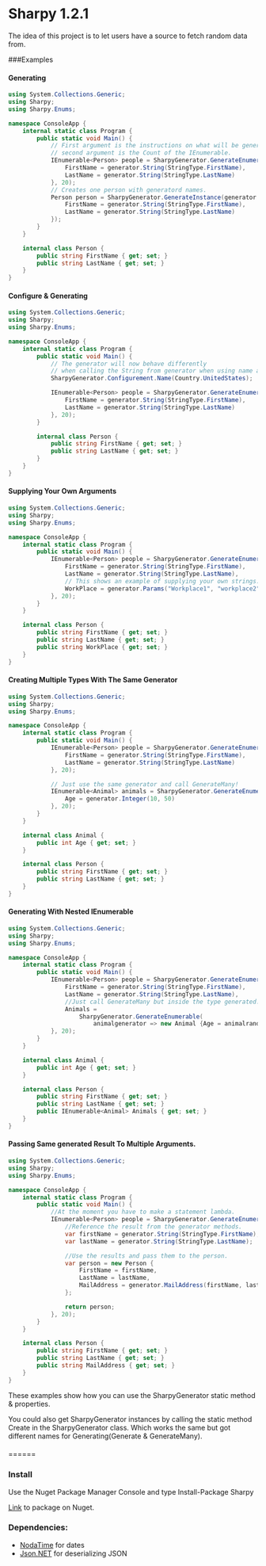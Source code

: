 # Sharpy 1.2.1

The idea of this project is to let users have a source to fetch random data from.

###Examples
#### Generating
```C#
using System.Collections.Generic;
using Sharpy;
using Sharpy.Enums;

namespace ConsoleApp {
    internal static class Program {
        public static void Main() {
            // First argument is the instructions on what will be generated, 
            // second argument is the Count of the IEnumerable.
            IEnumerable<Person> people = SharpyGenerator.GenerateEnumerable(generator => new Person {
                FirstName = generator.String(StringType.FirstName),
                LastName = generator.String(StringType.LastName)
            }, 20);
            // Creates one person with generatord names.
            Person person = SharpyGenerator.GenerateInstance(generator => new Person {
                FirstName = generator.String(StringType.FirstName),
                LastName = generator.String(StringType.LastName)
            });
        }
    }

    internal class Person {
        public string FirstName { get; set; }
        public string LastName { get; set; }
    }
}
```
#### Configure & Generating
```C#
using System.Collections.Generic;
using Sharpy;
using Sharpy.Enums;

namespace ConsoleApp {
    internal static class Program {
        public static void Main() {
            // The generator will now behave differently
            // when calling the String from generator when using name arguments(not usernames).
            SharpyGenerator.Configurement.Name(Country.UnitedStates);

            IEnumerable<Person> people = SharpyGenerator.GenerateEnumerable(generator => new Person {
                FirstName = generator.String(StringType.FirstName),
                LastName = generator.String(StringType.LastName)
            }, 20);
        }

        internal class Person {
            public string FirstName { get; set; }
            public string LastName { get; set; }
        }
    }
}
```
#### Supplying Your Own Arguments
```C#
using System.Collections.Generic;
using Sharpy;
using Sharpy.Enums;

namespace ConsoleApp {
    internal static class Program {
        public static void Main() {
            IEnumerable<Person> people = SharpyGenerator.GenerateEnumerable(generator => new Person {
                FirstName = generator.String(StringType.FirstName),
                LastName = generator.String(StringType.LastName),
                // This shows an example of supplying your own strings.
                WorkPlace = generator.Params("Workplace1", "workplace2")
            }, 20);
        }
    }

    internal class Person {
        public string FirstName { get; set; }
        public string LastName { get; set; }
        public string WorkPlace { get; set; }
    }
}
```
#### Creating Multiple Types With The Same Generator
```C#
using System.Collections.Generic;
using Sharpy;
using Sharpy.Enums;

namespace ConsoleApp {
    internal static class Program {
        public static void Main() {
            IEnumerable<Person> people = SharpyGenerator.GenerateEnumerable(generator => new Person {
                FirstName = generator.String(StringType.FirstName),
                LastName = generator.String(StringType.LastName)
            }, 20);

            // Just use the same generator and call GenerateMany!
            IEnumerable<Animal> animals = SharpyGenerator.GenerateEnumerable(generator => new Animal {
                Age = generator.Integer(10, 50)
            }, 20);
        }
    }

    internal class Animal {
        public int Age { get; set; }
    }

    internal class Person {
        public string FirstName { get; set; }
        public string LastName { get; set; }
    }
}
```
#### Generating With Nested IEnumerable
```C#
using System.Collections.Generic;
using Sharpy;
using Sharpy.Enums;

namespace ConsoleApp {
    internal static class Program {
        public static void Main() {
            IEnumerable<Person> people = SharpyGenerator.GenerateEnumerable(generator => new Person {
                FirstName = generator.String(StringType.FirstName),
                LastName = generator.String(StringType.LastName),
                //Just call GenerateMany but inside the type generated!
                Animals =
                    SharpyGenerator.GenerateEnumerable(
                        animalgenerator => new Animal {Age = animalrandomize.Integer(10, 20)})
            }, 20);
        }
    }

    internal class Animal {
        public int Age { get; set; }
    }

    internal class Person {
        public string FirstName { get; set; }
        public string LastName { get; set; }
        public IEnumerable<Animal> Animals { get; set; }
    }
}
```
#### Passing Same generated Result To Multiple Arguments.
```C#
using System.Collections.Generic;
using Sharpy;
using Sharpy.Enums;

namespace ConsoleApp {
    internal static class Program {
        public static void Main() {
            //At the moment you have to make a statement lambda.
            IEnumerable<Person> people = SharpyGenerator.GenerateEnumerable(generator => {
                //Reference the result from the generator methods.
                var firstName = generator.String(StringType.FirstName);
                var lastName = generator.String(StringType.LastName);

                //Use the results and pass them to the person.
                var person = new Person {
                    FirstName = firstName,
                    LastName = lastName,
                    MailAddress = generator.MailAddress(firstName, lastName)
                };

                return person;
            }, 20);
        }
    }

    internal class Person {
        public string FirstName { get; set; }
        public string LastName { get; set; }
        public string MailAddress { get; set; }
    }
}
```
These examples show how you can use the SharpyGenerator static method & properties.

You could also get SharpyGenerator instances by calling the static method Create in the SharpyGenerator class.
Which works the same but got different names for Generating(Generate & GenerateMany).
####

======
### Install
Use the Nuget Package Manager Console and type Install-Package Sharpy

[Link](https://www.nuget.org/packages/Sharpy/) to package on Nuget.
### Dependencies:

* [NodaTime](https://github.com/nodatime/nodatime) for dates
* [Json.NET](https://github.com/JamesNK/Newtonsoft.Json) for deserializing JSON
